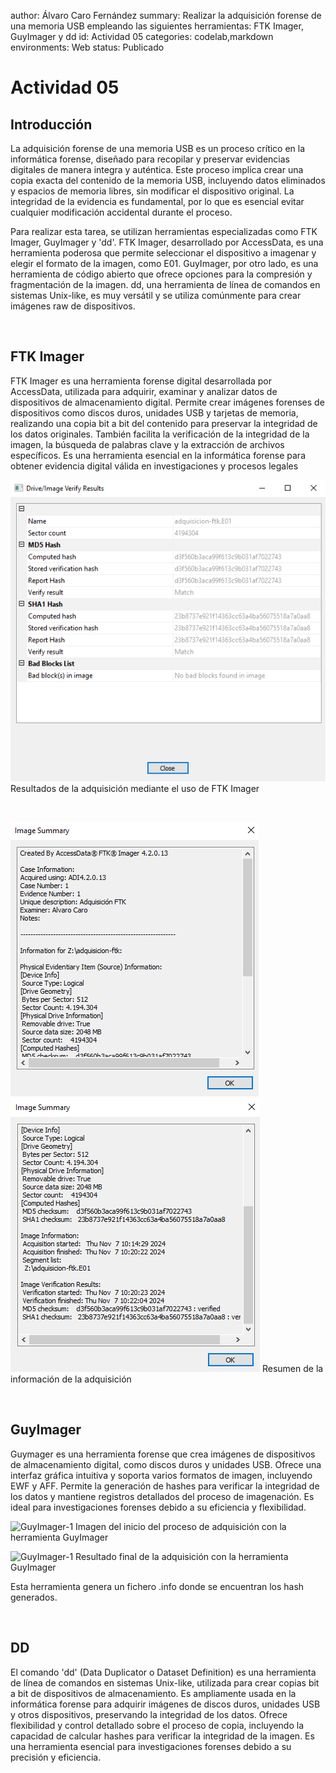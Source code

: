author: Álvaro Caro Fernández summary: Realizar la adquisición forense de una memoria USB empleando las siguientes herramientas: FTK Imager, GuyImager y dd id: Actividad 05 categories: codelab,markdown environments: Web status: Publicado

# Actividad 05

## Introducción

La adquisición forense de una memoria USB es un proceso crítico en la informática forense, diseñado para recopilar y preservar evidencias digitales de manera integra y auténtica. Este proceso implica crear una copia exacta del contenido de la memoria USB, incluyendo datos eliminados y espacios de memoria libres, sin modificar el dispositivo original. La integridad de la evidencia es fundamental, por lo que es esencial evitar cualquier modificación accidental durante el proceso.

Para realizar esta tarea, se utilizan herramientas especializadas como FTK Imager, GuyImager y 'dd'. FTK Imager, desarrollado por AccessData, es una herramienta poderosa que permite seleccionar el dispositivo a imagenar y elegir el formato de la imagen, como E01. GuyImager, por otro lado, es una herramienta de código abierto que ofrece opciones para la compresión y fragmentación de la imagen. dd, una herramienta de línea de comandos en sistemas Unix-like, es muy versátil y se utiliza comúnmente para crear imágenes raw de dispositivos.

<br>

## FTK Imager

FTK Imager es una herramienta forense digital desarrollada por AccessData, utilizada para adquirir, examinar y analizar datos de dispositivos de almacenamiento digital. Permite crear imágenes forenses de dispositivos como discos duros, unidades USB y tarjetas de memoria, realizando una copia bit a bit del contenido para preservar la integridad de los datos originales. También facilita la verificación de la integridad de la imagen, la búsqueda de palabras clave y la extracción de archivos específicos. Es una herramienta esencial en la informática forense para obtener evidencia digital válida en investigaciones y procesos legales

![FTK-1](/img/1-ftk.png)
Resultados de la adquisición mediante el uso de FTK Imager 

<br>

![FTK-2](/img/2-ftk.png)
![FTK-3](/img/3-ftk.png)
Resumen de la información de la adquisición

<br>

## GuyImager

Guymager es una herramienta forense que crea imágenes de dispositivos de almacenamiento digital, como discos duros y unidades USB. Ofrece una interfaz gráfica intuitiva y soporta varios formatos de imagen, incluyendo EWF y AFF. Permite la generación de hashes para verificar la integridad de los datos y mantiene registros detallados del proceso de imagenación. Es ideal para investigaciones forenses debido a su eficiencia y flexibilidad.

![GuyImager-1](/img/inicio-adquisición-guy.png)
Imagen del inicio del proceso de adquisición con la herramienta GuyImager

![GuyImager-1](/img/final-adquisición-guy.png)
Resultado final de la adquisición con la herramienta GuyImager

Esta herramienta genera un fichero .info donde se encuentran los hash generados.

<br>

## DD
El comando 'dd' (Data Duplicator o Dataset Definition) es una herramienta de línea de comandos en sistemas Unix-like, utilizada para crear copias bit a bit de dispositivos de almacenamiento. Es ampliamente usada en la informática forense para adquirir imágenes de discos duros, unidades USB y otros dispositivos, preservando la integridad de los datos. Ofrece flexibilidad y control detallado sobre el proceso de copia, incluyendo la capacidad de calcular hashes para verificar la integridad de la imagen. Es una herramienta esencial para investigaciones forenses debido a su precisión y eficiencia.
